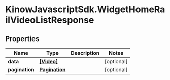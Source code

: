 # KinowJavascriptSdk.WidgetHomeRailVideoListResponse

## Properties
Name | Type | Description | Notes
------------ | ------------- | ------------- | -------------
**data** | [**[Video]**](Video.md) |  | [optional] 
**pagination** | [**Pagination**](Pagination.md) |  | [optional] 


